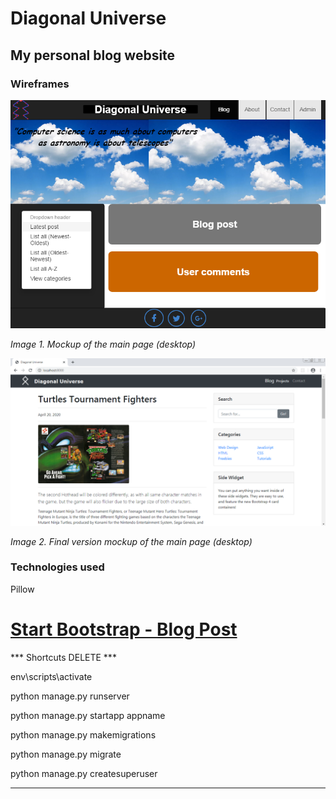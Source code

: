 # Diagonal Universe

## My personal blog website

### Wireframes

![main page mockup desktop](wireframes/main1.png)

*Image 1. Mockup of the main page (desktop)*

![final version mockup](wireframes/mockup1.png)

*Image 2. Final version mockup of the main page (desktop)*

### Technologies used

Pillow

# [Start Bootstrap - Blog Post](https://startbootstrap.com/template-overviews/blog-post/)

*** Shortcuts DELETE ***

env\scripts\activate

python manage.py runserver

python manage.py startapp appname

python manage.py makemigrations

python manage.py migrate

python manage.py createsuperuser
***
